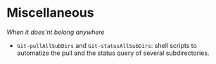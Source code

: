 # Miscellaneous

*When it does'nt belong anywhere*

- `Git-pullAllSubDirs` and `Git-statusAllSubDirs`: shell scripts to automatize the pull and the status query of several subdirectories.